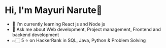  <h1>Hi, I'm Mayuri Narute👋</h1>


- 🌱 I’m currently learning React js and Node js
- 💬 Ask me about Web development, Project management, Frontend and backend development
- 👉🏻 5 ⭐ on HackerRank in SQL, Java, Python & Problem Solving
